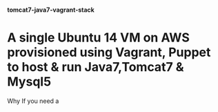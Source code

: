 #### tomcat7-java7-vagrant-stack
# A single Ubuntu 14 VM on AWS provisioned using Vagrant, Puppet to host & run Java7,Tomcat7 & Mysql5

Why
If you need a 
